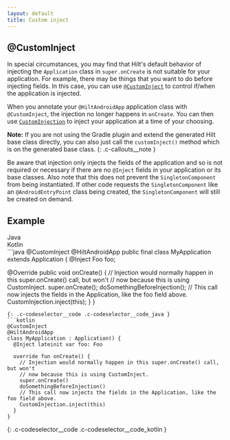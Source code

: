 ```yaml
---
layout: default
title: Custom inject
---
```


## @CustomInject

In special circumstances, you may find that Hilt's default behavior of injecting
the `Application` class in `super.onCreate` is not suitable for your
application. For example, there may be things that you want to do before
injecting fields. In this case, you can use
[`@CustomInject`](https://dagger.dev/api/latest/dagger/hilt/android/migration/CustomInject.html)
to control if/when the application is injected.

When you annotate your `@HiltAndroidApp` application class with
`@CustomInject`, the injection no longer happens in `onCreate`. You can then use
[`CustomInjection`](https://dagger.dev/api/latest/dagger/hilt/android/migration/CustomInjection.html)
to inject your application at a time of your choosing.

**Note:** If you are not using the Gradle plugin and extend
the generated Hilt base class directly, you can also just call the
`customInject()` method which is on the generated base class.
{: .c-callouts__note }

Be aware that injection only injects the fields of the application and so is not
required or necessary if there are no `@Inject` fields in your application or
its base classes. Also note that this does not prevent the `SingletonComponent`
from being instantiated. If other code requests the `SingletonComponent` like an
`@AndroidEntryPoint` class being created, the `SingletonComponent` will still be
created on demand.

## Example

<div class="c-codeselector__button c-codeselector__button_java">Java</div>
<div class="c-codeselector__button c-codeselector__button_kotlin">Kotlin</div>
```java
@CustomInject
@HiltAndroidApp
public final class MyApplication extends Application {
  @Inject Foo foo;

  @Override
  public void onCreate() {
    // Injection would normally happen in this super.onCreate() call, but won't
    // now because this is using CustomInject.
    super.onCreate();
    doSomethingBeforeInjection();
    // This call now injects the fields in the Application, like the foo field above.
    CustomInjection.inject(this);
  }
}
```
{: .c-codeselector__code .c-codeselector__code_java }
```kotlin
@CustomInject
@HiltAndroidApp
class MyApplication : Application() {
  @Inject lateinit var foo: Foo

  override fun onCreate() {
    // Injection would normally happen in this super.onCreate() call, but won't
    // now because this is using CustomInject.
    super.onCreate()
    doSomethingBeforeInjection()
    // This call now injects the fields in the Application, like the foo field above.
    CustomInjection.inject(this)
  }
}
```
{: .c-codeselector__code .c-codeselector__code_kotlin }
